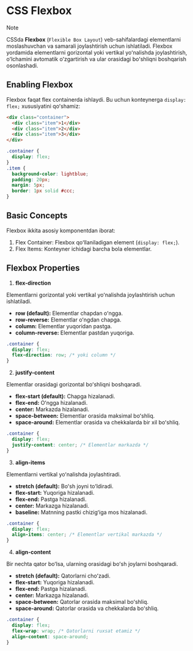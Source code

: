 # CSS Flexbox

> [!NOTE]
> CSSda **Flexbox** (`Flexible Box Layout`) veb-sahifalardagi elementlarni moslashuvchan va samarali joylashtirish uchun ishlatiladi. Flexbox yordamida elementlarni gorizontal yoki vertikal yoʻnalishda joylashtirish, oʻlchamini avtomatik oʻzgartirish va ular orasidagi boʻshliqni boshqarish osonlashadi.

## Enabling Flexbox

Flexbox faqat flex containerda ishlaydi. Bu uchun konteynerga `display: flex;` xususiyatini qoʻshamiz:

```html
<div class="container">
  <div class="item">1</div>
  <div class="item">2</div>
  <div class="item">3</div>
</div>
```

```css
.container {
  display: flex;
}
.item {
  background-color: lightblue;
  padding: 20px;
  margin: 5px;
  border: 1px solid #ccc;
}
```

## Basic Concepts

Flexbox ikkita asosiy komponentdan iborat:

1. Flex Container: Flexbox qoʻllaniladigan element (`display: flex;`).
2. Flex Items: Konteyner ichidagi barcha bola elementlar.

## Flexbox Properties

1. **flex-direction**

Elementlarni gorizontal yoki vertikal yoʻnalishda joylashtirish uchun ishlatiladi.

- **row (default):** Elementlar chapdan oʻngga.
- **row-reverse:** Elementlar oʻngdan chapga.
- **column:** Elementlar yuqoridan pastga.
- **column-reverse:** Elementlar pastdan yuqoriga.

```css
.container {
  display: flex;
  flex-direction: row; /* yoki column */
}
```

2. **justify-content**

Elementlar orasidagi gorizontal boʻshliqni boshqaradi.

- **flex-start (default):** Chapga hizalanadi.
- **flex-end:** Oʻngga hizalanadi.
- **center:** Markazda hizalanadi.
- **space-between:** Elementlar orasida maksimal boʻshliq.
- **space-around:** Elementlar orasida va chekkalarda bir xil boʻshliq.

```css
.container {
  display: flex;
  justify-content: center; /* Elementlar markazda */
}
```

3. **align-items**

Elementlarni vertikal yoʻnalishda joylashtiradi.

- **stretch (default):** Boʻsh joyni toʻldiradi.
- **flex-start:** Yuqoriga hizalanadi.
- **flex-end:** Pastga hizalanadi.
- **center:** Markazga hizalanadi.
- **baseline:** Matnning pastki chizigʻiga mos hizalanadi.

```css
.container {
  display: flex;
  align-items: center; /* Elementlar vertikal markazda */
}
```

4. **align-content**

Bir nechta qator boʻlsa, ularning orasidagi boʻsh joylarni boshqaradi.

- **stretch (default):** Qatorlarni choʻzadi.
- **flex-start:** Yuqoriga hizalanadi.
- **flex-end:** Pastga hizalanadi.
- **center:** Markazga hizalanadi.
- **space-between:** Qatorlar orasida maksimal boʻshliq.
- **space-around:** Qatorlar orasida va chekkalarda boʻshliq.

```css
.container {
  display: flex;
  flex-wrap: wrap; /* Qatorlarni ruxsat etamiz */
  align-content: space-around;
}
```